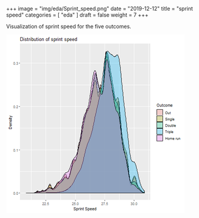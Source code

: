 +++
image = "img/eda/Sprint_speed.png"
date = "2019-12-12"
title = "sprint speed"
categories = [ "eda" ]
draft = false
weight = 7
+++

Visualization of sprint speed for the five outcomes.
<!--more-->

![](/img/eda/Sprint_speed.png)